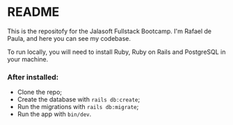 # README

This is the repositofy for the Jalasoft Fullstack Bootcamp. I'm Rafael de Paula, and here you can see my codebase.

To run locally, you will need to install Ruby, Ruby on Rails and PostgreSQL in your machine.

### After installed:

- Clone the repo;
- Create the database with `rails db:create`;
- Run the migrations with `rails db:migrate`;
- Run the app with `bin/dev`.
